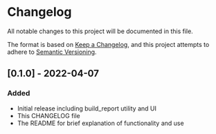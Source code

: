 # Changelog
All notable changes to this project will be documented in this file.

The format is based on [Keep a Changelog](https://keepachangelog.com/en/1.0.0/),
and this project attempts to adhere to [Semantic Versioning](https://semver.org/spec/v2.0.0.html).


## [0.1.0] - 2022-04-07
### Added
- Initial release including build_report utility and UI
- This CHANGELOG file
- The README for brief explanation of functionality and use